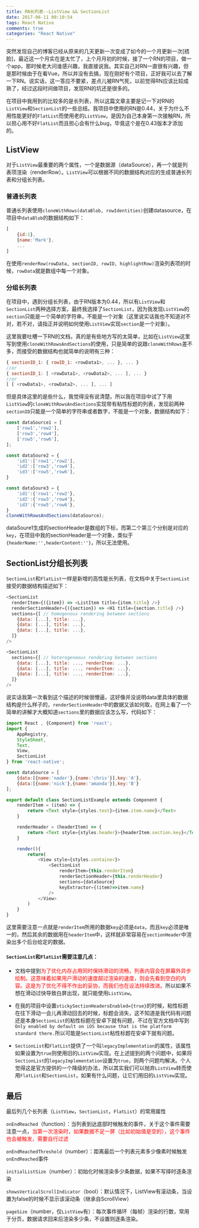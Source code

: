 ```yaml
---
title: RN长列表--ListView && SectionList
date: 2017-06-11 00:10:54
tags: React Native
comments: true
categories: "React Native"
---
```


突然发现自己的博客已经从原来的几天更新一次变成了如今的一个月更新一次[捂脸]，最近这一个月实在是太忙了，上个月月初的时候，接了一个RN的项目，做一个app，那时候老大问谁感兴趣，我直接说我。其实自己对RN一直很有兴趣，但是那时候由于在看Vue，所以并没有去搞，现在刚好有个项目，正好我可以去了解一下RN。说实话，这一答应不要紧，差点儿被RN气死，以前觉得RN应该比较成熟了，经过这段时间做项目，发现RN的坑还是很多的。

<!--more-->

在项目中我用到的比较多的是长列表，所以这篇文章主要是记一下对RN的`ListView`和`SectionList`的一些总结。我项目中使用的RN是0.44，关于为什么不用性能更好的`FlatList`而使用老的`ListView`，是因为自己本身第一次接触RN，所以担心用不好`FlatList`而且担心会有什么bug，毕竟这个是在0.43版本才添加的。

## ListView

对于`ListView`最重要的两个属性，一个是数据源（dataSource），再一个就是列表项渲染（renderRow）。`ListView`可以根据不同的数据结构对应的生成普通长列表和分组长列表。

### 普通长列表

普通长列表使用`cloneWithRows(dataBlob, rowIdentities)`创建datasource，在项目中`dataBlob`的数据结构如下：

```js
[
    {id:1},
    {name:'Mark'},
    ...
]
```

在使用`renderRow(rowData, sectionID, rowID, highlightRow)`渲染列表项的时候，`rowData`就是数组中每一个对象。

### 分组长列表

在项目中，遇到分组长列表，由于RN版本为0.44，所以有`ListView`和`SectionList`两种选择方案，最终我选择了`SectionList`，因为我发现`ListView`的`section`只能是一个简单的字符串，不能是一个对象（这里说实话我也不知道对不对，若不对，请指正并说明如何使用`ListView`实现`section`是一个对象）。

这里我要吐槽一下RN的文档，真的是有些地方写的太简单，比如在`ListView`这里写到使用`cloneWithRowsAndSections`的使用，只是简单的说跟`cloneWithRows`差不多，而接受的数据结构也就简单的说明有三种：

```js
{ sectionID_1: { rowID_1: <rowData1>, ... }, ... }
//or
{ sectionID_1: [ <rowData1>, <rowData2>, ... ], ... }
//or
[ [ <rowData1>, <rowData2>, ... ], ... ]
```

但是具体这里的是些什么，我觉得没有说清楚。所以我在项目中试了下用`ListView`的`cloneWithRowsAndSections`实现带有粘性标题的列表，发现前两种`sectionID`只能是一个简单的字符串或者数字，不能是一个对象，数据结构如下：

```js
const dataSource1 = [
    ['row1','row2'],
    ['row3','row4'],
    ['row5','row6'],
];

const dataSoure2 = {
    'id1':['row1','row2'],
    'id2':['row3','row4'],
    'id3':['row5','row6'],
}

const dataSoure3 = {
    'id1':{'row1','row2'},
    'id2':{'row3','row4'},
    'id3':{'row5','row6'},
}
cloneWithRowsAndSections(dataSource);
```

dataSoure1生成的sectionHeader是数组的下标，而第二个第三个分别是对应的`key`，在项目中我的sectionHeader是一个对象，类似于`{headerName:'',headerContent:''}`，所以无法使用。

## SectionList分组长列表

`SectionList`和`FlatList`一样是新增的高性能长列表，在文档中关于`SectionList`接受的数据结构描述如下：

```js
<SectionList
  renderItem={({item}) => <ListItem title={item.title} />}
  renderSectionHeader={({section}) => <H1 title={section.title} />}
  sections={[ // homogenous rendering between sections
    {data: [...], title: ...},
    {data: [...], title: ...},
    {data: [...], title: ...},
  ]}
/>

<SectionList
  sections={[ // heterogeneous rendering between sections
    {data: [...], title: ..., renderItem: ...},
    {data: [...], title: ..., renderItem: ...},
    {data: [...], title: ..., renderItem: ...},
  ]}
/>
```

说实话我第一次看到这个描述的时候很懵逼，这好像并没说明data里具体的数据结构是什么样子的，`renderSectionHeader`中的数据又该如何取，在网上看了一个简单的讲解才大概知道`sections`里的数据应该怎么写，代码如下：

```js
import React , {Component} from 'react';
import {
    AppRegistry,
    StyleSheet,
    Text,
    View,
    SectionList
} from 'react-native';

const dataSource = [
    {data:[{name:'nader'},{name:'chris'}],key:'A'},
    {data:[{name:'nick'},{name:'amanda'}],key:'B'}
];

export default class SectionListExample extends Component {
    renderItem = (item) => {
        return <Text style={styles.text}>{item.item.name}</Text>
    }

    renderHeader = (headerItem) => {
        return <Text style={styles.header}>{headerItem.section.key}</Text>
    }

    render(){
        return(
            <View style={styles.container}>
                <SectionList
                    renderItem={this.renderItem}
                    renderSectionHeader={this.renderHeader}
                    sections={dataSource}
                    keyExtractor={(item)=>item.name}
                />
            </View>
        )
    }
}
```

这里需要注意一点就是`renderItem`所用的数据`key`必须是`data`，而且`key`必须是唯一的，然后其余的数据用在`headerItem`中，这样就非常容易在`sectionHeader`中渲染出多个后台给定的数据。

#### `SectionList`和`FlatList`需要注意几点：

* 文档中提到<span style='color:red'>为了优化内存占用同时保持滑动的流畅，列表内容会在屏幕外异步绘制。这意味着如果用户滑动的速度超过渲染的速度，则会先看到空白的内容。这是为了优化不得不作出的妥协，而我们也在设法持续改进。</span>所以如果不想在滑动过快导致白屏出现，就只能使用`ListView`。

* 在我的项目中设置`stickySectionHeadersEnabled={true}`的时候，粘性标题在往下滑动一会儿再滑动回去的时候，标题会消失，这不知道是我代码有问题还是本身`SectionList`的粘性标题在安卓下就有问题，不过在官方文档中写到`Only enabled by default on iOS because that is the platform standard there.`所以可能是`SectionList`粘性标题在安卓下就有问题。

* `SectionList`和`FlatList`提供了一个叫`legacyImplementation`的属性，该属性如果设置为`true`则使用旧的`ListView`实现。在上述提到的两个问题中，如果将`SectionList`的`legacyImplementation`设置为`true`，则两个问题均解决。个人觉得这是官方提供的一个降级的办法，所以其实我们可以抛弃`ListView`转而使用`FlatList`和`SectionList`，如果有什么问题，让它们用旧的`ListView`实现。


## 最后

最后列几个长列表（`ListView`，`SectionList`，`FlatList`）的常用属性

`onEndReached`（function）：当列表到达底部时候触发的事件，关于这个事件需要注意一点，<span style='color:red'>当第一次渲染时，如果数据不足一屏（比如初始值是空的），这个事件也会被触发，需要自行过滤</span>

`onEndReachedThreshold`（number）：距离最后一个列表元素多少像素时候触发`onEndReached`事件

`initialListSize`（number）：初始化时候渲染多少条数据，如果不写择时逐条渲染

`showsVerticalScrollIndicator`（bool）：默认情况下，ListView有滚动条，当设置为false的时候不显示该滚动条（继承自ScrollView）

`pageSize`（number，仅`ListView`有）：每次事件循环（每帧）渲染的行数，常用于分页，数据请求回来后渲染多少条，不设置则逐条渲染。